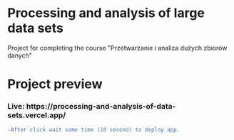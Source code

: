 # Processing and analysis of large data sets

Project for completing the course "Przetwarzanie i analiza dużych zbiorów danych"

# Project preview

<h3>Live: https://processing-and-analysis-of-data-sets.vercel.app/  </h3>

```diff
-After click wait some time (10 second) to deploy app.
```
